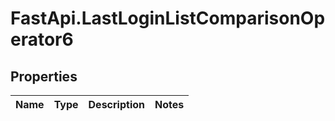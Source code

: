 # FastApi.LastLoginListComparisonOperator6

## Properties
Name | Type | Description | Notes
------------ | ------------- | ------------- | -------------
